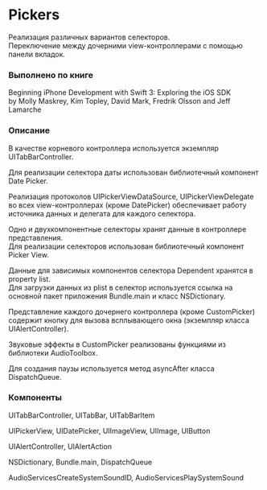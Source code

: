 Pickers
=
Реализация различных вариантов селекторов.  
Переключение между дочерними view-контроллерами с помощью панели вкладок.

### Выполнено по книге
Beginning iPhone Development with Swift 3: Exploring the iOS SDK  
by Molly Maskrey, Kim Topley, David Mark, Fredrik Olsson and Jeff Lamarche

### Описание
В качестве корневого контроллера используется экземпляр UITabBarController.

Для реализации селектора даты использован библиотечный компонент Date Picker.

Реализация протоколов UIPickerViewDataSource, UIPickerViewDelegate во всех view-контроллерах (кроме DatePicker) обеспечивает работу источника данных и делегата для каждого селектора.

Одно и двухкомпонентные селекторы хранят данные в контроллере представления.  
Для реализации селекторов использован библиотечный компонент Picker View.

Данные для зависимых компонентов селектора Dependent хранятся в property list.  
Для загрузки данных из plist в селектор используется ссылка на основной пакет приложения Bundle.main и класс NSDictionary.

Представление каждого дочернего контроллера (кроме CustomPicker) содержит кнопку для вызова всплывающего окна (экземпляр класса UIAlertController).

Звуковые эффекты в CustomPicker реализованы функциями из библиотеки AudioToolbox.

Для создания паузы используется метод asyncAfter класса DispatchQueue.

### Компоненты
UITabBarController, UITabBar, UITabBarItem

UIPickerView, UIDatePicker, UIImageView, UIImage, UIButton

UIAlertController, UIAlertAction

NSDictionary, Bundle.main, DispatchQueue

AudioServicesCreateSystemSoundID, AudioServicesPlaySystemSound
